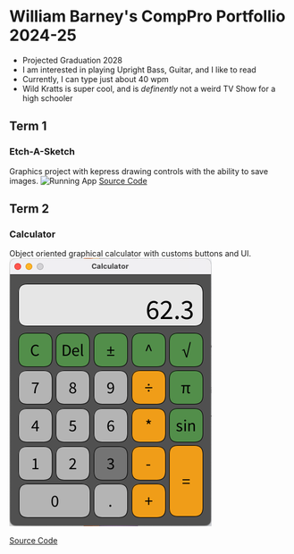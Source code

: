 # William Barney's CompPro Portfollio 2024-25
* Projected Graduation 2028
* I am interested in playing Upright Bass, Guitar, and I like to read
* Currently, I  can type just about 40 wpm
* Wild Kratts is super cool, and is *definently* not a weird TV Show for a high schooler

## Term 1
### Etch-A-Sketch
Graphics project with kepress drawing controls with the ability to save images.
![Running App]()
[Source Code]()

## Term 2
### Calculator
Object oriented graphical calculator with customs buttons and UI.
![Running App](https://github.com/BarneyDaDinosaur/programingportfolio/blob/main/images/calc1.png?raw=true)

[Source Code](https://github.com/BarneyDaDinosaur/programingportfolio/tree/main/src/Calculator)
